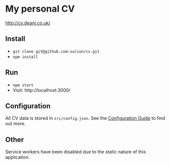 # My personal CV

http://cv.deanj.co.uk/

## Install

- `git clone git@github.com:xurion/cv.git`
- `npm install`

## Run

- `npm start`
- Visit: http://localhost:3000/

## Configuration

All CV data is stored in `src/config.json`. See the [Configuration Guide](CONFIGURATION.md) to find out more.

## Other

Service workers have been disabled due to the static nature of this application.
